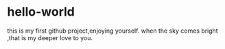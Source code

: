 # hello-world
this is my first github project,enjoying yourself.
when the sky comes bright ,that is my deeper love to you. 
